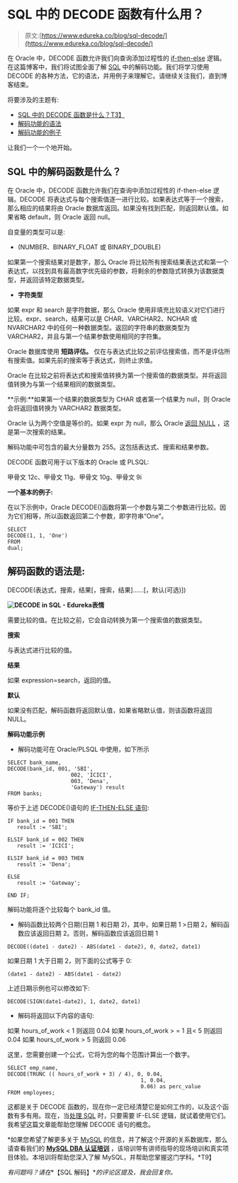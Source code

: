 # SQL 中的 DECODE 函数有什么用？

> 原文:[https://www.edureka.co/blog/sql-decode/](https://www.edureka.co/blog/sql-decode/)

在 Oracle 中，DECODE 函数允许我们向查询添加过程性的 [if-then-else](https://www.edureka.co/blog/sql-if-statement/) 逻辑。在这篇博客中，我们将试图全面了解 [SQL](https://www.edureka.co/mysql-dba) 中的解码功能。我们将学习使用 DECODE 的各种方法，它的语法，并用例子来理解它。请继续关注我们，直到博客结束。

将要涉及的主题有:

*   [SQL 中的 DECODE 函数是什么？T3】](#DECODEfunction)
*   [解码功能的语法](#SyntaxforDECODEfunction)
*   [解码功能的例子](#ExamplesDECODEfunction)

让我们一个一个地开始。

## **SQL 中的解码函数是什么？**

在 Oracle 中，DECODE 函数允许我们在查询中添加过程性的 if-then-else 逻辑。DECODE 将表达式与每个搜索值逐一进行比较。如果表达式等于一个搜索，那么相应的结果将由 Oracle 数据库返回。如果没有找到匹配，则返回默认值。如果省略 default，则 Oracle 返回 null。

自变量的类型可以是:

*   (NUMBER、BINARY_FLOAT 或 BINARY_DOUBLE)

如果第一个搜索结果对是数字，那么 Oracle 将比较所有搜索结果表达式和第一个表达式，以找到具有最高数字优先级的参数，将剩余的参数隐式转换为该数据类型，并返回该特定数据类型。

*   **字符类型**

如果 expr 和 search 是字符数据，那么 Oracle 使用非填充比较语义对它们进行比较。expr、search，结果可以是 CHAR、VARCHAR2、NCHAR 或 NVARCHAR2 中的任何一种数据类型。返回的字符串的数据类型为 VARCHAR2，并且与第一个结果参数使用相同的字符集。

Oracle 数据库使用 **短路评估。** 仅在与表达式比较之前评估搜索值，而不是评估所有搜索值。如果先前的搜索等于表达式，则终止求值。

Oracle 在比较之前将表达式和搜索值转换为第一个搜索值的数据类型。并将返回值转换为与第一个结果相同的数据类型。

**示例:**如果第一个结果的数据类型为 CHAR 或者第一个结果为 null，则 Oracle 会将返回值转换为 VARCHAR2 数据类型。

Oracle 认为两个空值是等价的。如果 expr 为 null，那么 Oracle [返回 NULL](https://www.edureka.co/blog/sql-commands#NULL%20Functions) ，这是第一次搜索的结果。

解码功能中可包含的最大分量数为 255。这包括表达式、搜索和结果参数。

DECODE 函数可用于以下版本的 Oracle 或 PLSQL:

甲骨文 12c、甲骨文 11g、甲骨文 10g、甲骨文 9i

**一个基本的例子:**

在以下示例中，Oracle DECODE()函数将第一个参数与第二个参数进行比较。因为它们相等，所以函数返回第二个参数，即字符串“One”。

```
SELECT
DECODE(1, 1, 'One')
FROM
dual;

```

## **解码函数的语法是:**

DECODE(表达式，搜索，结果[，搜索，结果]……[，默认(可选)])

**![DECODE in SQL - Edureka](../Images/449d2f270997aa1a030c0c54cd6abefc.png)表情**

需要比较的值。在比较之前，它会自动转换为第一个搜索值的数据类型。

**搜索**

与表达式进行比较的值。

**结果**

如果 expression=search，返回的值。

**默认**

如果没有匹配，解码函数将返回默认值，如果省略默认值，则该函数将返回 NULL。

**解码功能示例**

*   解码功能可在 Oracle/PLSQL 中使用，如下所示

```
SELECT bank_name,
DECODE(bank_id, 001, 'SBI',
                    002, 'ICICI',
                    003, ‘Dena',
                    'Gateway') result
FROM banks;

```

等价于上述 DECODE()语句的 [IF-THEN-ELSE 语句](https://www.edureka.co/blog/sql-if-statement/):

```
IF bank_id = 001 THEN
   result := 'SBI';

ELSIF bank_id = 002 THEN
   result := 'ICICI';

ELSIF bank_id = 003 THEN
   result := 'Dena';

ELSE
   result := 'Gateway';

END IF;

```

解码功能将逐个比较每个 bank_id 值。

*   解码函数比较两个日期(日期 1 和日期 2)，其中，如果日期 1 >日期 2，解码函数应该返回日期 2。否则，解码函数应该返回日期 1

```
DECODE((date1 - date2) - ABS(date1 - date2), 0, date2, date1)

```

如果日期 1 大于日期 2，则下面的公式等于 0:

```
(date1 - date2) - ABS(date1 - date2)

```

上述日期示例也可以修改如下:

```
DECODE(SIGN(date1-date2), 1, date2, date1)

```

*   解码将返回以下内容的语句:

如果 hours_of_work < 1 则返回 0.04 如果 hours_of_work > = 1 且< 5 则返回 0.04 如果 hours_of_work > 5 则返回 0.06

这里，您需要创建一个公式，它将为您的每个范围计算出一个数字。

```
SELECT emp_name,
DECODE(TRUNC (( hours_of_work + 3) / 4), 0, 0.04,
                                          1, 0.04,
                                          0.06) as perc_value
FROM employees;

```

这都是关于 DECODE 函数的，现在你一定已经清楚它是如何工作的，以及这个函数有多有用。现在，当[处理 SQL](https://www.edureka.co/blog/sql-tutorial/) 时，只要需要 IF-ELSE 逻辑，就试着使用它们。我希望这篇文章能帮助您理解 DECODE 语句的概念。

*如果您希望了解更多关于 [MySQL](https://www.edureka.co/blog/mysql-tutorial/) 的信息，并了解这个开源的关系数据库，那么请查看我们的 **[MySQL DBA 认证培训](https://www.edureka.co/mysql-dba)** ，该培训带有讲师指导的现场培训和真实项目体验。本培训将帮助您深入了解 MySQL，并帮助您掌握这门学科。*T9】

*有问题吗？请在**【SQL 解码】**的评论区提及，我会回复你。*